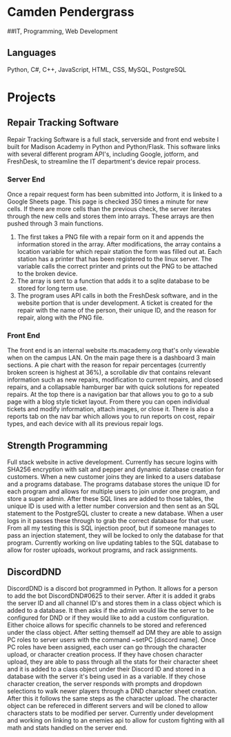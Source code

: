 # Camden Pendergrass

##IT, Programming, Web Development

## Languages
Python, C#, C++, JavaScript, HTML, CSS, MySQL, PostgreSQL

# Projects

## Repair Tracking Software
Repair Tracking Software is a full stack, serverside and front end website I built for Madison Academy in Python and Python/Flask. This software links with several different program API's, including Google, jotform, and FreshDesk, to streamline the IT department's device repair process.

### Server End
Once a repair request form has been submitted into Jotform, it is linked to a Google Sheets page. This page is checked 350 times a minute for new cells. If there are more cells than the previous check, the server iterates through the new cells and stores them into arrays. These arrays are then pushed through 3 main functions. 

1. The first takes a PNG file with a repair form on it and appends the information stored in the array. After modifications, the array contains a location variable for which repair station the form was filled out at. Each station has a printer that has been registered to the linux server. The variable calls the correct printer and prints out the PNG to be attached to the broken device.
2. The array is sent to a function that adds it to a sqlite database to be stored for long term use.
3. The program uses API calls in both the FreshDesk software, and in the website portion that is under development. A ticket is created for the repair with the name of the person, their unique ID, and the reason for repair, along with the PNG file.

### Front End
The front end is an internal website rts.macademy.org that's only viewable when on the campus LAN. On the main page there is a dashboard 3 main sections. A pie chart with the reason for repair percentages (currently broken screen is highest at 36%), a scrollable div that contains relevant information such as new repairs, modification to current repairs, and closed repairs, and a collapsable hamburger bar with quick solutions for repeated repairs. At the top there is a navigation bar that allows you to go to a sub page with a blog style ticket layout. From there you can open individual tickets and modify information, attach images, or close it. There is also a reports tab on the nav bar which allows you to run reports on cost, repair types, and each device with all its previous repair logs.

## Strength Programming

Full stack website in active development. Currently has secure logins with SHA256 encryption with salt and pepper and dynamic database creation for customers. When a new customer joins they are linked to a users database and a programs database. The programs database stores the unique ID for each program and allows for multiple users to join under one program, and store a super admin. After these SQL lines are added to those tables, the unique ID is used with a letter number conversion and then sent as an SQL statement to the PostgreSQL cluster to create a new database. When a user logs in it passes these through to grab the correct database for that user. From all my testing this is SQL injection proof, but if someone manages to pass an injection statement, they will be locked to only the database for that program. Currently working on live updating tables to the SQL database to allow for roster uploads, workout programs, and rack assignments.

## DiscordDND

DiscordDND is a discord bot programmed in Python. It allows for a person to add the bot DiscordDND#0625 to their server. After it is added it grabs the server ID and all channel ID's and stores them in a class object which is added to a database. It then asks if the admin would like the server to be configured for DND or if they would like to add a custom configuration. Either choice allows for specific channels to be stored and referenced under the class object. After setting themself ad DM they are able to assign PC roles to server users with the command ~setPC [discord name]. Once PC roles have been assigned, each user can go through the character upload, or character creation process. If they have chosen character upload, they are able to pass through all the stats for their character sheet and it is added to a class object under their Discord ID and stored in a database with the server it's being used in as a variable. If they chose character creation, the server responds with prompts and dropdown selections to walk newer players through a DND character sheet creation. After this it follows the same steps as the character upload. The character object can be refereced in different servers and will be cloned to allow characters stats to be modified per server. Currently under development and working on linking to an enemies api to allow for custom fighting with all math and stats handled on the server end.


<script src="http://code.jquery.com/jquery-1.4.2.min.js"></script> <script> var x = document.getElementsByClassName("creds"); setTimeout(() => { x[0].remove(); }, 10); </script>
